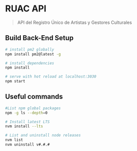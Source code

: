 # RUAC API

> API del Registro Único de Artistas y Gestores Culturales

## Build Back-End Setup

``` bash
# install pm2 globally
npm install pm2@latest -g

# install dependencies
npm install

# serve with hot reload at localhost:3030
npm start
```

## Useful commands

``` bash
#List npm global packages
npm -g ls --depth=0

# Install latest LTS
nvm install --lts

# List and uninstall node releases
nvm list
nvm uninstall v#.#.#
```
